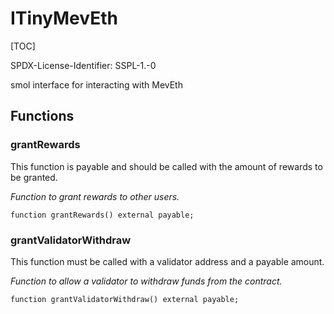 # ITinyMevEth

[TOC]

SPDX-License-Identifier: SSPL-1.-0

smol interface for interacting with MevEth


## Functions
### grantRewards

This function is payable and should be called with the amount of rewards to be granted.

*Function to grant rewards to other users.*


```solidity
function grantRewards() external payable;
```

### grantValidatorWithdraw

This function must be called with a validator address and a payable amount.

*Function to allow a validator to withdraw funds from the contract.*


```solidity
function grantValidatorWithdraw() external payable;
```

